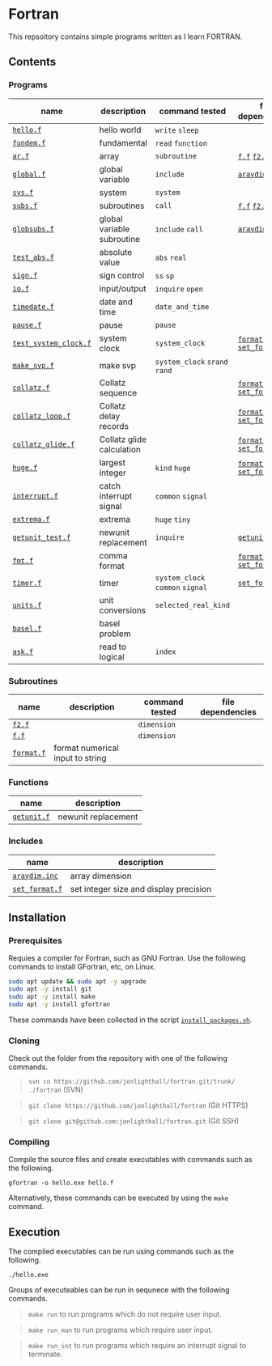 [ This is a Markdown comment ]: #
[---------------------------------------------------------------------------]: #
[ 80-column punch card
....,....1....,....2....,....3....,....4....,....5....,....6....,....7....,....8
12345678901234567890123456789012345678901234567890123456789012345678901234567890
]: #

<!-- This is an HTML comment -->
<!-- ----------------------------------------------------------------------- -->
<!-- 80-column punch card
....,....1....,....2....,....3....,....4....,....5....,....6....,....7....,....8
12345678901234567890123456789012345678901234567890123456789012345678901234567890
-->
<!-- ----------------------------------------------------------------------- -->
<!-- Lorem ipsum dolor sit amet, consectetur adipiscing elit, sed do eiusmod
     tempor incididunt ut labore et dolore magna aliqua. Ut enim ad minim
     veniam, quis nostrud exercitation ullamco laboris nisi ut aliquip ex ea
     commodo consequat. Duis aute irure dolor in reprehenderit in voluptate
     velit esse cillum dolore eu fugiat nulla pariatur. Excepteur sint occaecat
     cupidatat non proident, sunt in culpa qui officia deserunt mollit anim id
     est laborum. -->
<!-- ----------------------------------------------------------------------- -->

# Fortran 
This repsoitory contains simple programs written as I learn FORTRAN.

## Contents
### Programs
| name                       | description      | command tested | file dependencies | files output
| -------------------------- | ---------------  | ---- | ---- | ---- |
| [`hello.f`](hello.f)       | hello world      | `write` `sleep`
| [`fundem.f`](fundem.f  )   | fundamental      | `read` `function`
| [`ar.f`](ar.f)             | array            | `subroutine` | [`f.f`](f.f) [`f2.f`](f2.f)
| [`global.f`](global.f)     | global variable  | `include`|[`araydim.inc`](araydim.inc)
| [`sys.f`](sys.f)           | system           | `system`
| [`subs.f`](subs.f)         | subroutines      | `call` | [`f.f`](f.f) [`f2.f`](f2.f)
| [`globsubs.f`](globsubs.f) | global variable subroutine | `include` `call`|[`araydim.inc`](araydim.inc)
| [`test_abs.f`](test_abs.f) | absolute value   | `abs` `real`
| [`sign.f`](sign.f)         | sign control     | `ss` `sp`
| [`io.f`](io.f)             | input/output     | `inquire` `open` ||`svp.out`
| [`timedate.f`](timedate.f) | date and time    | `date_and_time`
| [`pause.f`](pause.f)       | pause            | `pause`
| [`test_system_clock.f`](test_system_clock.f)  | system clock | `system_clock`| [`format.f`](format.f) [`set_format.f`](set_format.f)
| [`make_svp.f`](make_svp.f) | make svp           | `system_clock` `srand` `rand`||`svp.in`
| [`collatz.f`](collatz.f)   | Collatz sequence || [`format.f`](format.f) [`set_format.f`](set_format.f)
| [`collatz_loop.f`](collatz_loop.f) | Collatz delay records | | [`format.f`](format.f) [`set_format.f`](set_format.f) | [`collatz.txt`](collatz.out)
| [`collatz_glide.f`](collatz_glide.f)   | Collatz glide calculation || [`format.f`](format.f) [`set_format.f`](set_format.f)
| [`huge.f`](huge.f)         | largest integer  |`kind` `huge` | [`format.f`](format.f) [`set_format.f`](set_format.f)
| [`interrupt.f`](interrupt.f)| catch interrupt signal |`common` `signal`||`state`
| [`extrema.f`](extrema.f)   | extrema          | `huge` `tiny` ||
| [`getunit_test.f`](getunit_test.f)| newunit replacement |`inquire`|[`getunit.f`](getunit.f)|
| [`fmt.f`](fmt.f)           | comma format |              | [`format.f`](format.f) [`set_format.f`](set_format.f)|
| [`timer.f`](timer.f)       | timer            | `system_clock` `common` `signal` | [`set_format.f`](set_format.f)
| [`units.f`](units.f)       | unit conversions | `selected_real_kind` |
| [`basel.f`](basel.f)	     | basel problem	|
| [`ask.f`](ask.f)	     | read to logical	| `index`

### Subroutines
| name                       | description      | command tested | file dependencies | 
| -------------------------- | ---------------  | ---- | ---- | 
| [`f2.f`](f2.f)             |                  | `dimension` |
| [`f.f`](f.f)              |                  | `dimension` |
| [`format.f`](format.f)     | format numerical input to string 

### Functions
| name                       | description      |
| -------------------------- | ---------------- |
| [`getunit.f`](getunit.f)   | newunit replacement |

### Includes
| name                       | description      |
| -------------------------- | ---------------- |
| [`araydim.inc`](araydim.inc) | array dimension
| [`set_format.f`](set_format.f) | set integer size and display precision


## Installation

### Prerequisites

Requies a compiler for Fortran, such as GNU Fortran.
Use the following commands to install GFortran, etc, on Linux.
```bash
sudo apt update && sudo apt -y upgrade
sudo apt -y install git
sudo apt -y install make
sudo apt -y install gfortran
```
These commands have been collected in the script [`install_packages.sh`](install_packages.sh).

### Cloning

Check out the folder from the repository with one of the following commands.

>`svn co https://github.com/jonlighthall/fortran.git/trunk/ ./fortran` (SVN)

>`git clone https://github.com/jonlighthall/fortran` (Git HTTPS)

>`git clone git@github.com:jonlighthall/fortran.git` (Git SSH)

### Compiling
Compile the source files and create executables with commands such as the following.

`gfortran -o hello.exe hello.f` 

Alternatively, these commands can be executed by using the `make` command.

## Execution
The compiled executables can be run using commands such as the following.
  
`./hello.exe`

Groups of executeables can be run in sequnece with the following commands.

>`make run` to run programs which do not require user input.

>`make run_man` to run programs which require user input.

>`make run_int` to run programs which require an interrupt signal to terminate.
